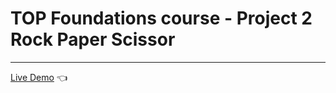 # TOP Foundations course - Project 2 Rock Paper Scissor
***
[Live Demo](https://blue1674.github.io/rock-ppr-scissor) :point_left: